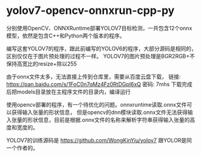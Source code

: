 # yolov7-opencv-onnxrun-cpp-py
分别使用OpenCV、ONNXRuntime部署YOLOV7目标检测，一共包含12个onnx模型，依然是包含C++和Python两个版本的程序。

编写这套YOLOV7的程序，跟此前编写的YOLOV6的程序，大部分源码是相同的，区别仅仅在于图片预处理的过程不一样。
YOLOV7的图片预处理是BGR2RGB+不保持高宽比的resize+除以255

由于onnx文件太多，无法直接上传到仓库里，需要从百度云盘下载，
链接: https://pan.baidu.com/s/1FoC0n7qMz4Fz0RtDGpI6xQ  密码: 7mhs
下载完成后把models目录放在主程序文件的目录内，编译运行

使用opencv部署的程序，有一个待优化的问题。onnxruntime读取.onnx文件可以获得输入张量的形状信息，
但是opencv的dnn模块读取.onnx文件无法获得输入张量的形状信息，目前是根据.onnx文件的名称来解析字符串获得输入张量的高度和宽度的。


YOLOV7的训练源码是 https://github.com/WongKinYiu/yolov7
跟YOLOR是同一个作者的。
